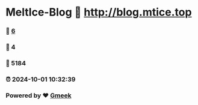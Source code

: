 # MeltIce-Blog :link: http://blog.mtice.top 
### :page_facing_up: [6](http://blog.mtice.top/tag.html) 
### :speech_balloon: 4 
### :hibiscus: 5184 
### :alarm_clock: 2024-10-01 10:32:39 
### Powered by :heart: [Gmeek](https://github.com/Meekdai/Gmeek)
